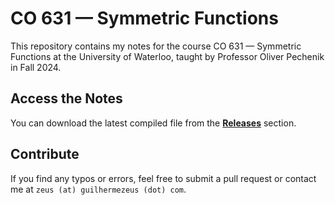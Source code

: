 # CO 631 — Symmetric Functions

This repository contains my notes for the course CO 631 — Symmetric Functions at the University of Waterloo,
taught by Professor Oliver Pechenik in Fall 2024.

## Access the Notes

You can download the latest compiled file from the [**Releases**](https://github.com/ZeusDM/CO_631_notes/releases) section.

## Contribute

If you find any typos or errors, feel free to submit a pull request or contact me at `zeus (at) guilhermezeus (dot) com`.
